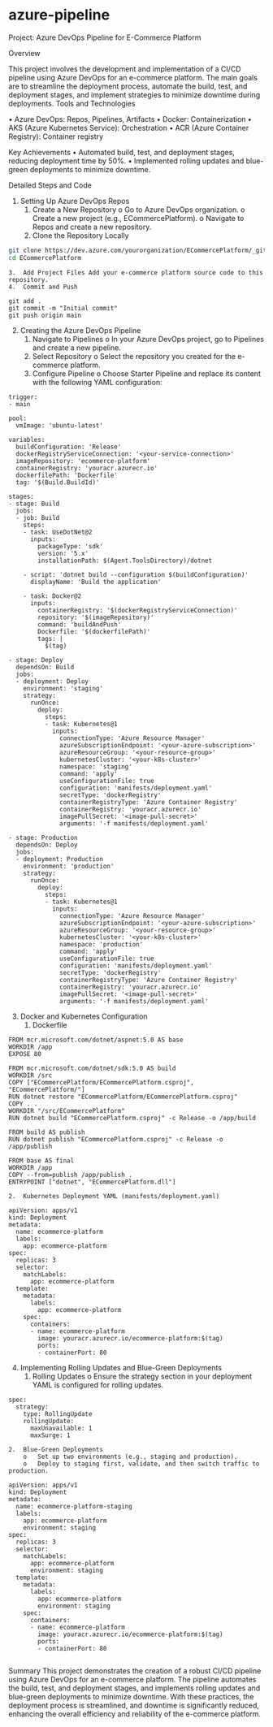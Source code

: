 # azure-pipeline

Project: Azure DevOps Pipeline for E-Commerce Platform

Overview

This project involves the development and implementation of a CI/CD pipeline using Azure DevOps for an e-commerce platform. The main goals are to streamline the deployment process, automate the build, test, and deployment stages, and implement strategies to minimize downtime during deployments.
Tools and Technologies

•	Azure DevOps: Repos, Pipelines, Artifacts
•	Docker: Containerization
•	AKS (Azure Kubernetes Service): Orchestration
•	ACR (Azure Container Registry): Container registry

Key Achievements
•	Automated build, test, and deployment stages, reducing deployment time by 50%.
•	Implemented rolling updates and blue-green deployments to minimize downtime.

Detailed Steps and Code

1. Setting Up Azure DevOps Repos
	1.	Create a New Repository
		o	Go to Azure DevOps organization.
		o	Create a new project (e.g., ECommercePlatform).
		o	Navigate to Repos and create a new repository.
	2.	Clone the Repository Locally
```bash
git clone https://dev.azure.com/yourorganization/ECommercePlatform/_git/ECommercePlatform
cd ECommercePlatform
```

	3.	Add Project Files Add your e-commerce platform source code to this repository.
	4.	Commit and Push

```
git add .
git commit -m "Initial commit"
git push origin main
```

2. Creating the Azure DevOps Pipeline
	1.	Navigate to Pipelines
		o	In your Azure DevOps project, go to Pipelines and create a new pipeline.
	2.	Select Repository
		o	Select the repository you created for the e-commerce platform.
	3.	Configure Pipeline
		o	Choose Starter Pipeline and replace its content with the following YAML configuration:
```
trigger:
- main

pool:
  vmImage: 'ubuntu-latest'

variables:
  buildConfiguration: 'Release'
  dockerRegistryServiceConnection: '<your-service-connection>'
  imageRepository: 'ecommerce-platform'
  containerRegistry: 'youracr.azurecr.io'
  dockerfilePath: 'Dockerfile'
  tag: '$(Build.BuildId)'

stages:
- stage: Build
  jobs:
  - job: Build
    steps:
    - task: UseDotNet@2
      inputs:
        packageType: 'sdk'
        version: '5.x'
        installationPath: $(Agent.ToolsDirectory)/dotnet

    - script: 'dotnet build --configuration $(buildConfiguration)'
      displayName: 'Build the application'

    - task: Docker@2
      inputs:
        containerRegistry: '$(dockerRegistryServiceConnection)'
        repository: '$(imageRepository)'
        command: 'buildAndPush'
        Dockerfile: '$(dockerfilePath)'
        tags: |
          $(tag)

- stage: Deploy
  dependsOn: Build
  jobs:
  - deployment: Deploy
    environment: 'staging'
    strategy:
      runOnce:
        deploy:
          steps:
          - task: Kubernetes@1
            inputs:
              connectionType: 'Azure Resource Manager'
              azureSubscriptionEndpoint: '<your-azure-subscription>'
              azureResourceGroup: '<your-resource-group>'
              kubernetesCluster: '<your-k8s-cluster>'
              namespace: 'staging'
              command: 'apply'
              useConfigurationFile: true
              configuration: 'manifests/deployment.yaml'
              secretType: 'dockerRegistry'
              containerRegistryType: 'Azure Container Registry'
              containerRegistry: 'youracr.azurecr.io'
              imagePullSecret: '<image-pull-secret>'
              arguments: '-f manifests/deployment.yaml'

- stage: Production
  dependsOn: Deploy
  jobs:
  - deployment: Production
    environment: 'production'
    strategy:
      runOnce:
        deploy:
          steps:
          - task: Kubernetes@1
            inputs:
              connectionType: 'Azure Resource Manager'
              azureSubscriptionEndpoint: '<your-azure-subscription>'
              azureResourceGroup: '<your-resource-group>'
              kubernetesCluster: '<your-k8s-cluster>'
              namespace: 'production'
              command: 'apply'
              useConfigurationFile: true
              configuration: 'manifests/deployment.yaml'
              secretType: 'dockerRegistry'
              containerRegistryType: 'Azure Container Registry'
              containerRegistry: 'youracr.azurecr.io'
              imagePullSecret: '<image-pull-secret>'
              arguments: '-f manifests/deployment.yaml'
```

3. Docker and Kubernetes Configuration
	1.	Dockerfile
```
FROM mcr.microsoft.com/dotnet/aspnet:5.0 AS base
WORKDIR /app
EXPOSE 80

FROM mcr.microsoft.com/dotnet/sdk:5.0 AS build
WORKDIR /src
COPY ["ECommercePlatform/ECommercePlatform.csproj", "ECommercePlatform/"]
RUN dotnet restore "ECommercePlatform/ECommercePlatform.csproj"
COPY . .
WORKDIR "/src/ECommercePlatform"
RUN dotnet build "ECommercePlatform.csproj" -c Release -o /app/build

FROM build AS publish
RUN dotnet publish "ECommercePlatform.csproj" -c Release -o /app/publish

FROM base AS final
WORKDIR /app
COPY --from=publish /app/publish .
ENTRYPOINT ["dotnet", "ECommercePlatform.dll"]
```

	2.	Kubernetes Deployment YAML (manifests/deployment.yaml)
	
```
apiVersion: apps/v1
kind: Deployment
metadata:
  name: ecommerce-platform
  labels:
    app: ecommerce-platform
spec:
  replicas: 3
  selector:
    matchLabels:
      app: ecommerce-platform
  template:
    metadata:
      labels:
        app: ecommerce-platform
    spec:
      containers:
      - name: ecommerce-platform
        image: youracr.azurecr.io/ecommerce-platform:$(tag)
        ports:
        - containerPort: 80
```


4. Implementing Rolling Updates and Blue-Green Deployments
	1.	Rolling Updates
		o	Ensure the strategy section in your deployment YAML is configured for rolling updates.
```
spec:
  strategy:
    type: RollingUpdate
    rollingUpdate:
      maxUnavailable: 1
      maxSurge: 1
```

	2.	Blue-Green Deployments
		o	Set up two environments (e.g., staging and production).
		o	Deploy to staging first, validate, and then switch traffic to production.
		
```
apiVersion: apps/v1
kind: Deployment
metadata:
  name: ecommerce-platform-staging
  labels:
    app: ecommerce-platform
    environment: staging
spec:
  replicas: 3
  selector:
    matchLabels:
      app: ecommerce-platform
      environment: staging
  template:
    metadata:
      labels:
        app: ecommerce-platform
        environment: staging
    spec:
      containers:
      - name: ecommerce-platform
        image: youracr.azurecr.io/ecommerce-platform:$(tag)
        ports:
        - containerPort: 80
		
```
		
Summary
This project demonstrates the creation of a robust CI/CD pipeline using Azure DevOps for an e-commerce platform. The pipeline automates the build, test, and deployment stages, and implements rolling updates and blue-green deployments to minimize downtime. With these practices, the deployment process is streamlined, and downtime is significantly reduced, enhancing the overall efficiency and reliability of the e-commerce platform.


